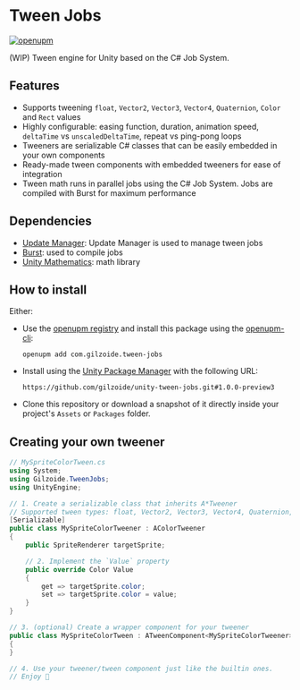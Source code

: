 # Tween Jobs
[![openupm](https://img.shields.io/npm/v/com.gilzoide.tween-jobs?label=openupm&registry_uri=https://package.openupm.com)](https://openupm.com/packages/com.gilzoide.tween-jobs/)

(WIP) Tween engine for Unity based on the C# Job System.


## Features
- Supports tweening `float`, `Vector2`, `Vector3`, `Vector4`, `Quaternion`, `Color` and `Rect` values
- Highly configurable: easing function, duration, animation speed, `deltaTime` vs `unscaledDeltaTime`, repeat vs ping-pong loops
- Tweeners are serializable C# classes that can be easily embedded in your own components
- Ready-made tween components with embedded tweeners for ease of integration
- Tween math runs in parallel jobs using the C# Job System.
  Jobs are compiled with Burst for maximum performance


## Dependencies
- [Update Manager](https://github.com/gilzoide/unity-update-manager): Update Manager is used to manage tween jobs
- [Burst](https://docs.unity3d.com/Packages/com.unity.burst@1.8/manual/index.html): used to compile jobs
- [Unity Mathematics](https://docs.unity3d.com/Packages/com.unity.mathematics@1.3/manual/index.html): math library


## How to install
Either:
- Use the [openupm registry](https://openupm.com/) and install this package using the [openupm-cli](https://github.com/openupm/openupm-cli):
  ```
  openupm add com.gilzoide.tween-jobs
  ```
- Install using the [Unity Package Manager](https://docs.unity3d.com/Manual/upm-ui-giturl.html) with the following URL:
  ```
  https://github.com/gilzoide/unity-tween-jobs.git#1.0.0-preview3
  ```
- Clone this repository or download a snapshot of it directly inside your project's `Assets` or `Packages` folder.


## Creating your own tweener
```cs
// MySpriteColorTween.cs
using System;
using Gilzoide.TweenJobs;
using UnityEngine;

// 1. Create a serializable class that inherits A*Tweener
// Supported tween types: float, Vector2, Vector3, Vector4, Quaternion, Color and Rect
[Serializable]
public class MySpriteColorTweener : AColorTweener
{
    public SpriteRenderer targetSprite;

    // 2. Implement the `Value` property
    public override Color Value
    {
        get => targetSprite.color;
        set => targetSprite.color = value;
    }
}

// 3. (optional) Create a wrapper component for your tweener
public class MySpriteColorTween : ATweenComponent<MySpriteColorTweener>
{
}

// 4. Use your tweener/tween component just like the builtin ones.
// Enjoy 🍾
```
